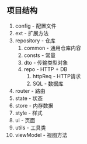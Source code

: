 ## 项目结构

1. config - 配置文件
2. ext - 扩展方法
3. repository - 仓库
    1. common - 通用仓库内容
    2. consts - 常量
    3. dto - 传输类型对象
    4. repo - HTTP + DB
        1. httpReq - HTTP请求
        2. SQL - 数据库
4. router - 路由
5. state - 状态
6. store - 内存数据
7. style - 样式
8. ui - 页面
9. utils - 工具类
10. viewModel - 视图方法